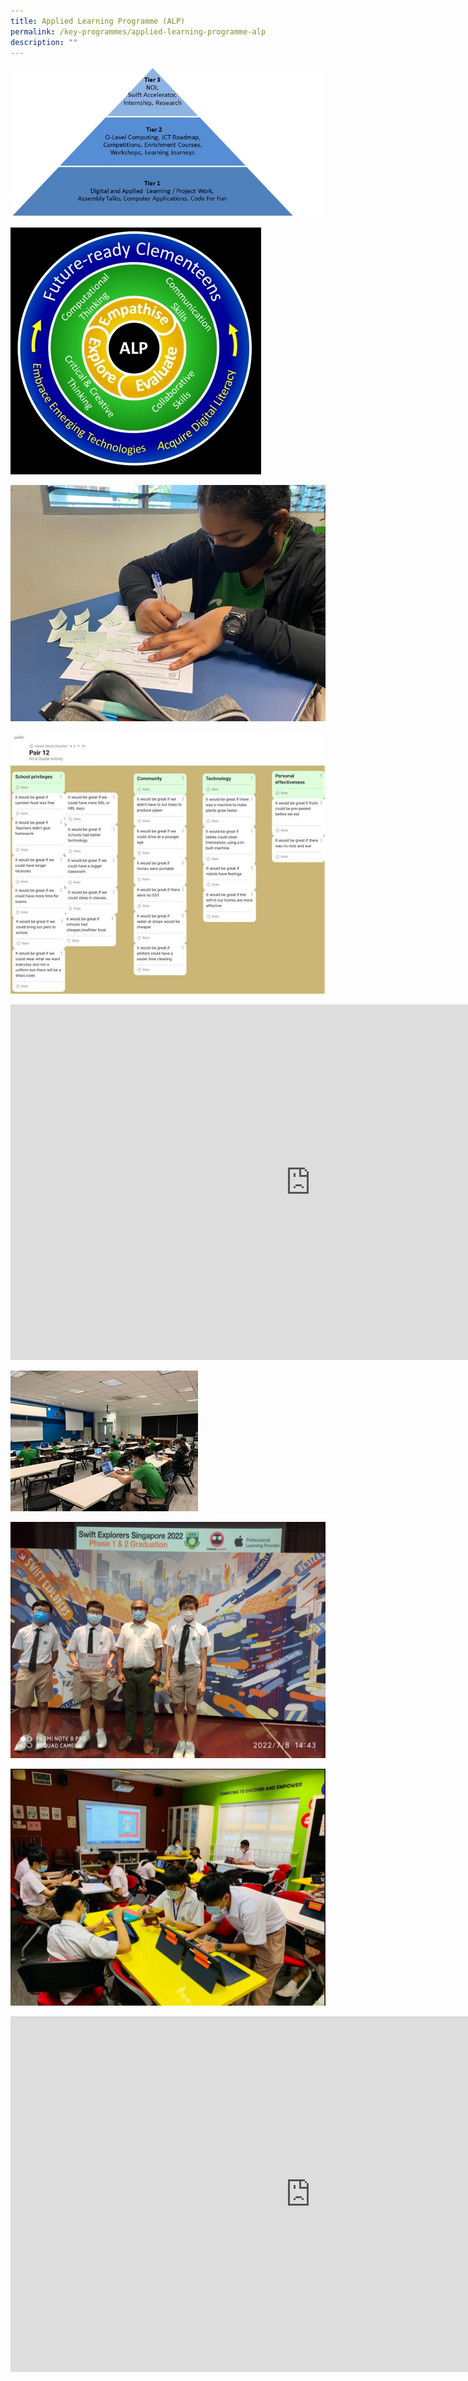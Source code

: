 ```yaml
---
title: Applied Learning Programme (ALP)
permalink: /key-programmes/applied-learning-programme-alp
description: ""
---
```

![](/images/ALP01.jpeg)

![](/images/ALP02.jpeg)

![](/images/ALP03.jpeg)

![](/images/ALP04.jpeg)

<iframe src="https://docs.google.com/presentation/d/e/2PACX-1vTa9VzijZPKCyH3QlV_SHhJGMmomSM5h_Fb-Q8z_staTfXYg0fbtUdrNvbnIxx3CDCMnEyfpIDbpsBG/embed?start=true&amp;loop=true&amp;delayms=10000" frameborder="0" width="960" height="569" allowfullscreen="true"></iframe>

![](/images/ALP09.jpeg)

![](/images/ALP10.jpeg)

![](/images/ALP11.jpeg)

<iframe allowfullscreen="true" height="569" width="960" frameborder="0" src="https://docs.google.com/presentation/d/e/2PACX-1vTtCaTeFgQaiLtlk7FZRVVWT7UEKRagCPhcqoEY359lzqmZdEMV5V4JtUbAdwGqeFcDw06dDeDKZIfw/embed?start=true&amp;loop=true&amp;delayms=10000"></iframe>